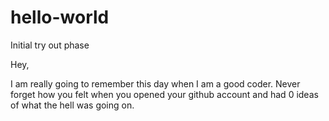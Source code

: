 # hello-world
Initial try out phase

Hey, 

I am really going to remember this day when I am a good coder. Never forget how you felt when you opened your github account and had 0 ideas of what the hell was going on. 

